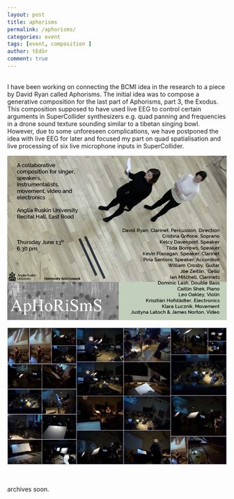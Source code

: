 ```yaml
---
layout: post
title: aphorisms
permalink: /aphorisms/
categories: event
tags: [event, composition ]
author: tEdör
comment: true
---
```

<br>
I have been working on connecting the BCMI idea in the research to a piece by David Ryan called Aphorisms. The initial idea was to compose a generative composition for the last part of Aphorisms, part 3, the Exodus. This composition supposed to have used live EEG to control certain arguments in SuperCollider synthesizers e.g. quad panning and frequencies in a drone sound texture sounding similar to a tibetan singing bowl. However, due to some unforeseen complications, we have postponed the idea with live EEG for later and focused my part on quad spatialisation and live processing of six live microphone inputs in SuperCollider.
<br>

![](../assets/images/2019-06-13-aphorisms-poster.jpg)

![](../assets/images/2019-06-13-aphorisms-01-k-rehearsal.jpg)

<br>

archives soon.
